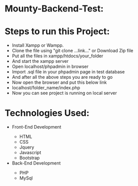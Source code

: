 # Mounty-Backend-Test:

# Steps to run this Project:
  <ul>
  <li> Install Xampp or Wampp. </li>
  <li> Clone the file using "git clone ...link..." or Download Zip file</li>
  <li> Put all the files in xampp/htdocs/your_folder</li>
  <li> And start the xampp server</li>
  <li> Open localhost/phpadmin in browser</li>
  <li> Import .sql file in your phpadmin page in test database</li>
  <li> And after all the above steps you are ready to go </li>
  <li> Now open the browser and put this below link</li>
  <li> localhost/folder_name/index.php</li>
  <li> Now you can see project is running on local server</li>
  </ul>
  
  # Technologies Used:
  <ul>
  <li>Front-End Development</li>
  <ul>
    <li>HTML</li>
    <li>CSS</li>
    <li>Jquery</li>
    <li>Javascript</li>
    <li>Bootstrap</li>
  </ul>
   
   <li>Back-End Development</li>
    <ul>
      <li>PHP</li>
      <li>MySql</li>
  </ul>

  </ul>
